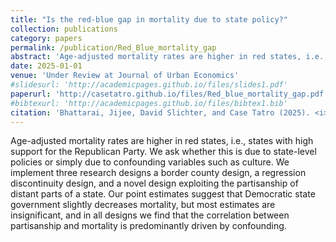 ```yaml
---
title: "Is the red-blue gap in mortality due to state policy?"
collection: publications
category: papers
permalink: /publication/Red_Blue_mortality_gap
abstract: 'Age-adjusted mortality rates are higher in red states, i.e., states with high support for the Republican Party. We ask whether this is due to state-level policies or simply due to confounding variables such as culture. We implement three research designs a border county design, a regression discontinuity design, and a novel design exploiting the partisanship of distant parts of a state. Our point estimates suggest that Democratic state government slightly decreases mortality, but most estimates are insignificant, and in all designs we find that the correlation between partisanship and mortality is predominantly driven by confounding.'
date: 2025-01-01
venue: 'Under Review at Journal of Urban Economics'
#slidesurl: 'http://academicpages.github.io/files/slides1.pdf'
paperurl: 'http://casetatro.github.io/files/Red_blue_mortality_gap.pdf'
#bibtexurl: 'http://academicpages.github.io/files/bibtex1.bib'
citation: 'Bhattarai, Jijee, David Slichter, and Case Tatro (2025). <i>Is the mortality gap between red and blue states caused by policy?</i> Working Paper'
---
```

Age-adjusted mortality rates are higher in red states, i.e., states with high support for the Republican Party. We ask whether this is due to state-level policies or simply due to confounding variables such as culture. We implement three research designs a border county design, a regression discontinuity design, and a novel design exploiting the partisanship of distant parts of a state. Our point estimates suggest that Democratic state government slightly decreases mortality, but most estimates are insignificant, and in all designs we find that the correlation between partisanship and mortality is predominantly driven by confounding.